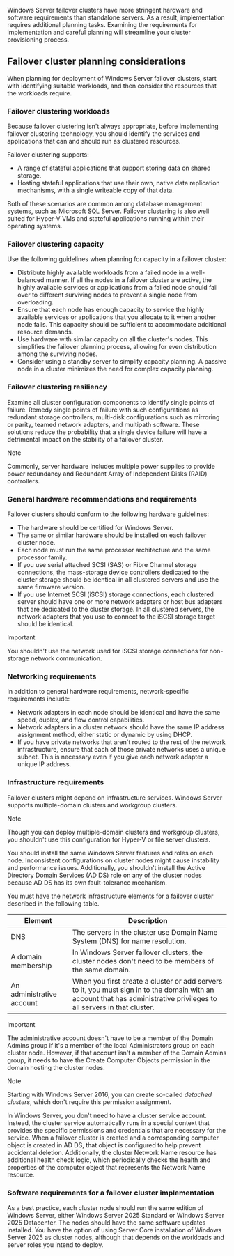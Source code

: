 Windows Server failover clusters have more stringent hardware and software requirements than standalone servers. As a result, implementation requires additional planning tasks. Examining the requirements for implementation and careful planning will streamline your cluster provisioning process.

## Failover cluster planning considerations

When planning for deployment of Windows Server failover clusters, start with identifying suitable workloads, and then consider the resources that the workloads require.

### Failover clustering workloads

Because failover clustering isn't always appropriate, before implementing failover clustering technology, you should identify the services and applications that can and should run as clustered resources.

Failover clustering supports:

- A range of stateful applications that support storing data on shared storage.
- Hosting stateful applications that use their own, native data replication mechanisms, with a single writeable copy of that data.

Both of these scenarios are common among database management systems, such as Microsoft SQL Server. Failover clustering is also well suited for Hyper-V VMs and stateful applications running within their operating systems.  

### Failover clustering capacity

Use the following guidelines when planning for capacity in a failover cluster:

- Distribute highly available workloads from a failed node in a well-balanced manner. If all the nodes in a failover cluster are active, the highly available services or applications from a failed node should fail over to different surviving nodes to prevent a single node from overloading.
- Ensure that each node has enough capacity to service the highly available services or applications that you allocate to it when another node fails. This capacity should be sufficient to accommodate additional resource demands.
- Use hardware with similar capacity on all the cluster's nodes. This simplifies the failover planning process, allowing for even distribution among the surviving nodes.
- Consider using a standby server to simplify capacity planning. A passive node in a cluster minimizes the need for complex capacity planning.

### Failover clustering resiliency

Examine all cluster configuration components to identify single points of failure. Remedy single points of failure with such configurations as redundant storage controllers, multi-disk configurations such as mirroring or parity, teamed network adapters, and multipath software. These solutions reduce the probability that a single device failure will have a detrimental impact on the stability of a failover cluster.

> [!NOTE]
> Commonly, server hardware includes multiple power supplies to provide power redundancy and Redundant Array of Independent Disks (RAID) controllers.

### General hardware recommendations and requirements

Failover clusters should conform to the following hardware guidelines:

- The hardware should be certified for Windows Server.
- The same or similar hardware should be installed on each failover cluster node.
- Each node must run the same processor architecture and the same processor family.
- If you use serial attached SCSI (SAS) or Fibre Channel storage connections, the mass-storage device controllers  dedicated to the cluster storage should be identical in all clustered servers and use the same firmware version.
- If you use Internet SCSI (iSCSI) storage connections, each clustered server should have one or more network adapters or host bus adapters that are dedicated to the cluster storage. In all clustered servers, the network adapters that you use to connect to the iSCSI storage target should be identical.

> [!Important]
> You shouldn't use the network used for iSCSI storage connections for non-storage network communication.

### Networking requirements

In addition to general hardware requirements, network-specific requirements include:

- Network adapters in each node should be identical and have the same speed, duplex, and flow control capabilities.
- Network adapters in a cluster network should have the same IP address assignment method, either static or dynamic by using DHCP.
- If you have private networks that aren't routed to the rest of the network infrastructure, ensure that each of those private networks uses a unique subnet. This is necessary even if you give each network adapter a unique IP address.

### Infrastructure requirements

Failover clusters might depend on infrastructure services. Windows Server supports multiple-domain clusters and workgroup clusters.

> [!NOTE]
> Though you can deploy multiple-domain clusters and workgroup clusters, you shouldn't use this configuration for Hyper-V or file server clusters.

You should install the same Windows Server features and roles on each node. Inconsistent configurations on cluster nodes might cause instability and performance issues. Additionally, you shouldn't install the Active Directory Domain Services (AD DS) role on any of the cluster nodes because AD DS has its own fault-tolerance mechanism.

You must have the network infrastructure elements for a failover cluster described in the following table.

| Element                   | Description                                                  |
| ------------------------- | ------------------------------------------------------------ |
| DNS                       | The servers in the cluster use Domain Name System (DNS) for name resolution. |
| A domain membership       | In Windows Server failover clusters, the cluster nodes don't need to be members of the same domain. |
| An administrative account | When you first create a cluster or add servers to it, you must sign in to the domain with an account that has administrative privileges to all servers in that cluster. |

> [!IMPORTANT]
> The administrative account doesn't have to be a member of the Domain Admins group if it's a member of the local Administrators group on each cluster node. However, if that account isn't a member of the Domain Admins group, it needs to have the Create Computer Objects permission in the domain hosting the cluster nodes.

> [!NOTE]
> Starting with Windows Server 2016, you can create so-called *detached clusters*, which don't require this permission assignment.

In Windows Server, you don't need to have a cluster service account. Instead, the cluster service automatically runs in a special context that provides the specific permissions and credentials that are necessary for the service. When a failover cluster is created and a corresponding computer object is created in AD DS, that object is configured to help prevent accidental deletion. Additionally, the cluster Network Name resource has additional health check logic, which periodically checks the health and properties of the computer object that represents the Network Name resource.

### Software requirements for a failover cluster implementation

As a best practice, each cluster node should run the same edition of Windows Server, either Windows Server 2025 Standard or Windows Server 2025 Datacenter. The nodes should have the same software updates installed. You have the option of using Server Core installation of Windows Server 2025 as cluster nodes, although that depends on the workloads and server roles you intend to deploy.
